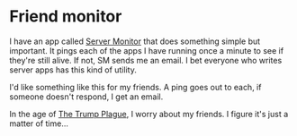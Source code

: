 # Friend monitor
I have an app called <a href="https://github.com/scripting/serverMonitor">Server Monitor</a> that does something simple but important. It pings each of the apps I have running once a minute to see if they're still alive. If not, SM sends me an email. I bet everyone who writes server apps has this kind of utility. 

I'd like something like this for my friends. A ping goes out to each, if someone doesn't respond, I get an email. 

In the age of <a href="http://scripting.com/images/2020/07/25/trumpPlague.png">The Trump Plague</a>, I worry about my friends. I figure it's just a matter of time...

